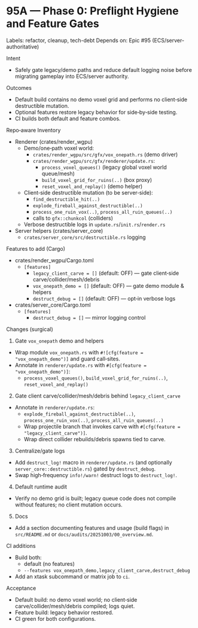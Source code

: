 # 95A — Phase 0: Preflight Hygiene and Feature Gates

Labels: refactor, cleanup, tech-debt
Depends on: Epic #95 (ECS/server-authoritative)

Intent
- Safely gate legacy/demo paths and reduce default logging noise before migrating gameplay into ECS/server authority.

Outcomes
- Default build contains no demo voxel grid and performs no client‑side destructible mutation.
- Optional features restore legacy behavior for side‑by‑side testing.
- CI builds both default and feature combos.

Repo‑aware Inventory
- Renderer (crates/render_wgpu)
  - Demo/one‑path voxel world:
    - `crates/render_wgpu/src/gfx/vox_onepath.rs` (demo driver)
    - `crates/render_wgpu/src/gfx/renderer/update.rs`:
      - `process_voxel_queues()` (legacy global voxel world queue/mesh)
      - `build_voxel_grid_for_ruins(..)` (box proxy)
      - `reset_voxel_and_replay()` (demo helper)
  - Client‑side destructible mutation (to be server‑side):
    - `find_destructible_hit(..)`
    - `explode_fireball_against_destructible(..)`
    - `process_one_ruin_vox(..)`, `process_all_ruin_queues(..)`
    - calls to `gfx::chunkcol` (colliders)
  - Verbose destructible logs in `update.rs`/`init.rs`/`render.rs`
- Server helpers (crates/server_core)
  - `crates/server_core/src/destructible.rs` logging

Features to add (Cargo)
- crates/render_wgpu/Cargo.toml
  - `[features]`
    - `legacy_client_carve = []` (default: OFF) — gate client‑side carve/collider/mesh/debris
    - `vox_onepath_demo = []` (default: OFF) — gate demo module & helpers
    - `destruct_debug = []` (default: OFF) — opt‑in verbose logs
- crates/server_core/Cargo.toml
  - `[features]`
    - `destruct_debug = []` — mirror logging control

Changes (surgical)
1) Gate `vox_onepath` demo and helpers
- Wrap module `vox_onepath.rs` with `#![cfg(feature = "vox_onepath_demo")]` and guard call‑sites.
- Annotate in `renderer/update.rs` with `#[cfg(feature = "vox_onepath_demo")]`:
  - `process_voxel_queues()`, `build_voxel_grid_for_ruins(..)`, `reset_voxel_and_replay()`
2) Gate client carve/collider/mesh/debris behind `legacy_client_carve`
- Annotate in `renderer/update.rs`:
  - `explode_fireball_against_destructible(..)`, `process_one_ruin_vox(..)`, `process_all_ruin_queues(..)`
  - Wrap projectile branch that invokes carve with `#[cfg(feature = "legacy_client_carve")]`.
  - Wrap direct collider rebuilds/debris spawns tied to carve.
3) Centralize/gate logs
- Add `destruct_log!` macro in `renderer/update.rs` (and optionally `server_core::destructible.rs`) gated by `destruct_debug`.
- Swap high‑frequency `info!/warn!` destruct logs to `destruct_log!`.
4) Default runtime audit
- Verify no demo grid is built; legacy queue code does not compile without features; no client mutation occurs.
5) Docs
- Add a section documenting features and usage (build flags) in `src/README.md` or `docs/audits/20251003/00_overview.md`.

CI additions
- Build both:
  - default (no features)
  - `--features vox_onepath_demo,legacy_client_carve,destruct_debug`
- Add an xtask subcommand or matrix job to `ci`.

Acceptance
- Default build: no demo voxel world; no client‑side carve/collider/mesh/debris compiled; logs quiet.
- Feature build: legacy behavior restored.
- CI green for both configurations.
